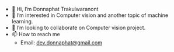 - 👋 Hi, I’m Donnaphat Trakulwaranont
- 👀 I’m interested in Computer vision and another topic of machine learning.
- 💞️ I’m looking to collaborate on Computer vision project.
- 📫 How to reach me 
  - Email: dev.donnaphat@gmail.com

<!---
donnaphatt/donnaphatt is a ✨ special ✨ repository because its `README.md` (this file) appears on your GitHub profile.
You can click the Preview link to take a look at your changes.
--->
